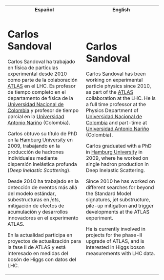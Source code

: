 <table>
<tr>
<th> Español </th>
<th> English </th>
</tr>
<tr>
<td>

# Carlos Sandoval

Carlos Sandoval ha trabajado en física de partículas experimental desde 2010 como parte de la colaboración [ATLAS](https://atlas.cern/) en el LHC. Es profesor de tiempo completo en el departamento de física de la [Universidad Nacional de Colombia](https://unal.edu.co/) y profesor de tiempo parcial en la [Universidad Antonio Nariño](https://www.uan.edu.co/) (Colombia).

Carlos obtuvo su título de PhD en la [Hamburg University](https://www.uni-hamburg.de/) en 2009, trabajando en la producción de hadrones individuales mediante dispersión inelástica profunda (*Deep Inelastic Scattering*).

Desde 2010 ha trabajado en la detección de eventos más allá del modelo estándar, subestructuras en *jets*, mitigación de efectos de acumulación y desarrollos innovadores en el experimento ATLAS.

En la actualidad participa en proyectos de actualización para la fase II de ATLAS y está interesado en medidas del bosón de Higgs con datos del LHC.



</td>
<td>

# Carlos Sandoval

Carlos Sandoval has been working on experimental particle physics since 2010, as part of the [ATLAS](https://atlas.cern/) collaboration at the LHC. He is a full time professor at the Physics Department of [Universidad Nacional de Colombia](https://unal.edu.co/) and part-time at [Universidad Antonio Nariño](https://www.uan.edu.co/) (Colombia).

Carlos graduated with a PhD in [Hamburg University](https://www.uni-hamburg.de/) in 2009, where he worked on single hadron production in Deep Inelastic Scattering.

Since 2010 he has worked on different searches for beyond the Standard Model signatures, jet substructure, pile-up mitigation and trigger developments at the ATLAS experiment.

He is currently involved in projects for the phase-II upgrade of ATLAS, and is interested in Higgs boson measurements with LHC data.

</td>
</tr>
</table>

